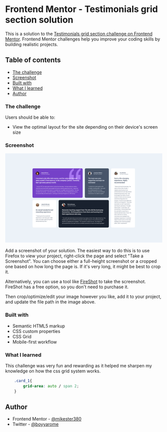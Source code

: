# Frontend Mentor - Testimonials grid section solution

This is a solution to the [Testimonials grid section challenge on Frontend Mentor](https://www.frontendmentor.io/challenges/testimonials-grid-section-Nnw6J7Un7). Frontend Mentor challenges help you improve your coding skills by building realistic projects. 

## Table of contents

  - [The challenge](#the-challenge)
  - [Screenshot](#screenshot)
  - [Built with](#built-with)
  - [What I learned](#what-i-learned)
- [Author](#author)

### The challenge

Users should be able to:

- View the optimal layout for the site depending on their device's screen size

### Screenshot

![](images/screenshot.png)

Add a screenshot of your solution. The easiest way to do this is to use Firefox to view your project, right-click the page and select "Take a Screenshot". You can choose either a full-height screenshot or a cropped one based on how long the page is. If it's very long, it might be best to crop it.

Alternatively, you can use a tool like [FireShot](https://getfireshot.com/) to take the screenshot. FireShot has a free option, so you don't need to purchase it. 

Then crop/optimize/edit your image however you like, add it to your project, and update the file path in the image above.

### Built with

- Semantic HTML5 markup
- CSS custom properties
- CSS Grid
- Mobile-first workflow

### What I learned

This challenge was very fun and rewarding as it helped me sharpen my knowledge on how the css grid system works.

```css
    .card_1{
        grid-area: auto / span 2;
    }
```

## Author

- Frontend Mentor - [@mikester380](https://www.frontendmentor.io/profile/mikester380)
- Twitter - [@boyyarome](https://www.twitter.com/boyyarome)
